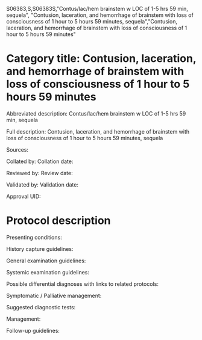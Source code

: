 S06383,S,S06383S,"Contus/lac/hem brainstem w LOC of 1-5 hrs 59 min, sequela", "Contusion, laceration, and hemorrhage of brainstem with loss of consciousness of 1 hour to 5 hours 59 minutes, sequela","Contusion, laceration, and hemorrhage of brainstem with loss of consciousness of 1 hour to 5 hours 59 minutes"
# Category title: Contusion, laceration, and hemorrhage of brainstem with loss of consciousness of 1 hour to 5 hours 59 minutes

Abbreviated description: Contus/lac/hem brainstem w LOC of 1-5 hrs 59 min, sequela

Full description: Contusion, laceration, and hemorrhage of brainstem with loss of consciousness of 1 hour to 5 hours 59 minutes, sequela

Sources:

Collated by:
Collation date:

Reviewed by:
Review date:

Validated by:
Validation date:

Approval UID:

# Protocol description

Presenting conditions:

History capture guidelines:

General examination guidelines:

Systemic examination guidelines:

Possible differential diagnoses with links to related protocols:

Symptomatic / Palliative management:

Suggested diagnostic tests:

Management:

Follow-up guidelines:
